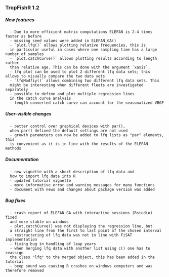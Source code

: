 ### TropFishR 1.2

##### New features

      - Due to more efficient matrix computations ELEFAN is 2-4 times faster as before
      - missing seed values were added in ELEFAN_GA()
      - `plot.lfq()` allows plotting relative frequencies, this is
      in particular useful in cases where one sampling time has a large number of samples
      - `plot.catchCurve()` allows plotting results according to length rather
      than relative age. This can be done with the argument `xaxis`.
      - lfq plot can be used to plot 2 different lfq data sets; this allows to visually compare the two data sets
      - `lfqModfiy()` allows combining two different lfq data sets. This
      might be interesting when different fleets are investigated separately
      - possible to define and plot multiple regression lines
      in the catch curve analysis
      - length converted catch curve can account for the seasonalized VBGF


##### User-visible changes

      - better control over graphical devices with par(),
      when par() defined the default settings are not used
      - growth parameters can now be added to lfq lists as "par" elements, this
      is convenient as it is in line with the results of the ELEFAN methods


##### Documentation

      - new vignette with a short description of lfq data and
      how to import lfq data into R 
      - updated tutorial vignette
      - more informative error and warning messages for many functions
      - document with news and changes about package version was added

      
##### Bug fixes

      - crash report of ELEFAN_GA with interactive sessions (Rstudio) fixed
      and more stable on windows
      - plot.catchCurve() was not displaying the regression line, but
      a straight line from the first to last point of the chosen interval
      - restructering of lfq data was not in line with FiSAT implementation
      - fixing bug in handling of leap years
      - when merging lfq data with another list using c() one has to reassign
      the class "lfq" to the merged object, this has been added in the tutorial
      - beep sound was causing R crashes on windows computers and was therefore removed

